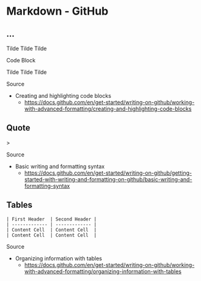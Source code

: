 # Markdown - GitHub

## ...

Tilde Tilde Tilde

Code Block

Tilde Tilde Tilde

Source

- Creating and highlighting code blocks
  - https://docs.github.com/en/get-started/writing-on-github/working-with-advanced-formatting/creating-and-highlighting-code-blocks

## Quote

\>

Source

- Basic writing and formatting syntax
  - https://docs.github.com/en/get-started/writing-on-github/getting-started-with-writing-and-formatting-on-github/basic-writing-and-formatting-syntax

## Tables

```
| First Header  | Second Header |
| ------------- | ------------- |
| Content Cell  | Content Cell  |
| Content Cell  | Content Cell  |
```

Source

- Organizing information with tables
  - https://docs.github.com/en/get-started/writing-on-github/working-with-advanced-formatting/organizing-information-with-tables
